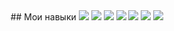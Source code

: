 <div style="text-align:center;">
## Мои навыки

<img src="https://img.shields.io/badge/PHP-%23777BB4.svg?style=flat-square&logo=php&logoColor=white"/>
<img src="https://img.shields.io/badge/JavaScript-%23F7DF1E.svg?style=flat-square&logo=JavaScript&logoColor=black"/>
<img src="https://img.shields.io/badge/HTML5-%23E44D26.svg?style=flat-square&logo=html5&logoColor=white"/> 
<img src="https://img.shields.io/badge/CSS3-%231572B6.svg?style=flat-square&logo=css3&logoColor=white"/>
<img src="https://img.shields.io/badge/Laravel-%23FF2D20.svg?style=flat-square&logo=laravel&logoColor=white"/>
<img src="https://img.shields.io/badge/Python-%233776AB.svg?style=flat-square&logo=python&logoColor=white"/>
<img src="https://img.shields.io/badge/Vue.js-%234FC08D.svg?style=flat-square&logo=vue.js&logoColor=white"/>
  
</div>
